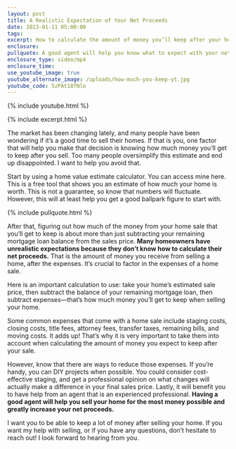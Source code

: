 ```yaml
---
layout: post
title: A Realistic Expectation of Your Net Proceeds
date: 2023-01-11 05:00:00
tags:
excerpt: How to calculate the amount of money you’ll keep after your home sale.
enclosure:
pullquote: A good agent will help you know what to expect with your net proceeds.
enclosure_type: video/mp4
enclosure_time:
use_youtube_image: true
youtube_alternate_image: /uploads/how-much-you-keep-yt.jpg
youtube_code: 5zPAt18fNlo
---
```

{% include youtube.html %}

{% include excerpt.html %}

The market has been changing lately, and many people have been wondering if it’s a good time to sell their homes. If that is you, one factor that will help you make that decision is knowing how much money you’ll get to keep after you sell. Too many people oversimplify this estimate and end up disappointed. I want to help you avoid that.&nbsp;

Start by using a home value estimate calculator. You can access mine here. This is a free tool that shows you an estimate of how much your home is worth. This is not a guarantee, so know that numbers will fluctuate. However, this will at least help you get a good ballpark figure to start with.

{% include pullquote.html %}

After that, figuring out how much of the money from your home sale that you’ll get to keep is about more than just subtracting your remaining mortgage loan balance from the sales price. **Many homeowners have unrealistic expectations because they don’t know how to calculate their net proceeds.** That is the amount of money you receive from selling a home, after the expenses. It’s crucial to factor in the expenses of a home sale.&nbsp;

Here is an important calculation to use: take your home’s estimated sale price, then subtract the balance of your remaining mortgage loan, then subtract expenses—that’s how much money you’ll get to keep when selling your home.&nbsp;

Some common expenses that come with a home sale include staging costs, closing costs, title fees, attorney fees, transfer taxes, remaining bills, and moving costs. It adds up\! That’s why it is very important to take them into account when calculating the amount of money you expect to keep after your sale.&nbsp;

However, know that there are ways to reduce those expenses. If you’re handy, you can DIY projects when possible. You could consider cost-effective staging, and get a professional opinion on what changes will actually make a difference in your final sales price. Lastly, it will benefit you to have help from an agent that is an experienced professional. **Having a good agent will help you sell your home for the most money possible and greatly increase your net proceeds.&nbsp;**

I want you to be able to keep a lot of money after selling your home. If you want my help with selling, or if you have any questions, don’t hesitate to reach out\! I look forward to hearing from you.&nbsp;